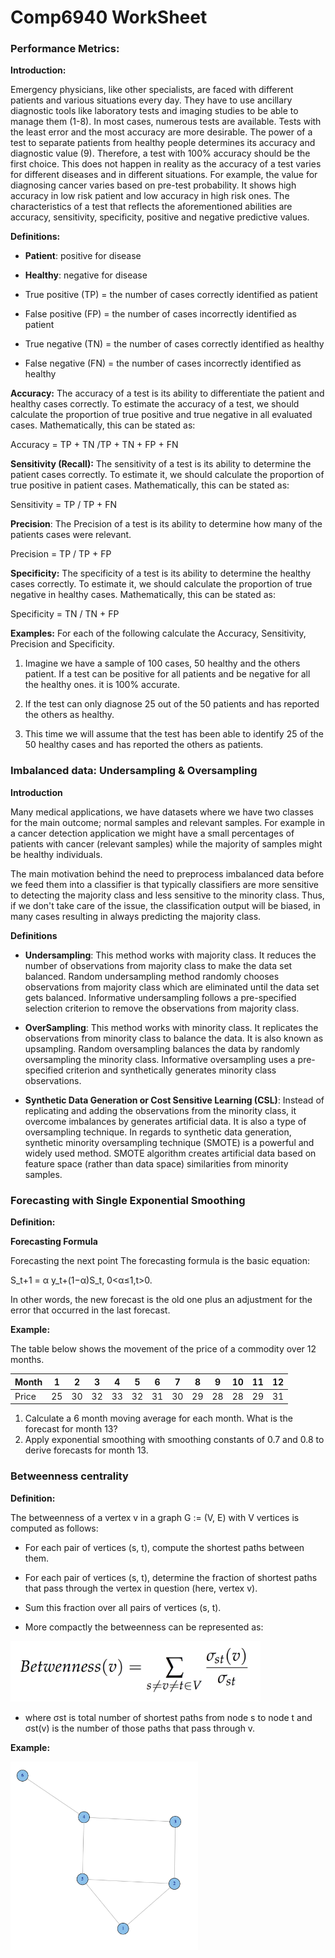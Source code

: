 # Comp6940 WorkSheet



### Performance Metrics:

**Introduction:**

Emergency physicians, like other specialists, are faced with different patients and various situations every day. They have to use ancillary diagnostic tools like laboratory tests and imaging studies to be able to manage them (1-8). In most cases, numerous tests are available. Tests with the least error and the most accuracy are more desirable. The power of a test to separate patients from healthy people determines its accuracy and diagnostic value (9). Therefore, a test with 100% accuracy should be the first choice. This does not happen in reality as the accuracy of a test varies for different diseases and in different situations. For example, the value for diagnosing cancer varies based on pre-test probability. It shows high accuracy in low risk patient and low accuracy in high risk ones. The characteristics of a test that reflects the aforementioned abilities are accuracy, sensitivity, specificity, positive and negative predictive values. 

**Definitions:**

* **Patient**: positive for disease

* **Healthy**: negative for disease

* True positive (TP) = the number of cases correctly identified as patient

* False positive (FP) = the number of cases incorrectly identified as patient

* True negative (TN) = the number of cases correctly identified as healthy

* False negative (FN) = the number of cases incorrectly identified as healthy

**Accuracy:** The accuracy of a test is its ability to differentiate the patient and healthy cases correctly. To estimate the accuracy of a test, we should calculate the proportion of true positive and true negative in all evaluated cases. Mathematically, this can be stated as:


Accuracy = TP + TN /TP + TN + FP + FN

**Sensitivity (Recall):** The sensitivity of a test is its ability to determine the patient cases correctly. To estimate it, we should calculate the proportion of true positive in patient cases. Mathematically, this can be stated as:

Sensitivity = TP / TP + FN

**Precision**:  The Precision of a test is its ability to determine how many of the patients cases were relevant. 

Precision = TP / TP + FP

**Specificity:** The specificity of a test is its ability to determine the healthy cases correctly. To estimate it, we should calculate the proportion of true negative in healthy cases. Mathematically, this can be stated as:

Specificity = TN / TN + FP


**Examples:** For each of the following calculate the Accuracy, Sensitivity, Precision and Specificity.


1. Imagine we have a sample of 100 cases, 50 healthy and the others patient. If a test can be positive for all patients and be negative for all the healthy ones. it is 100% accurate. 

    
2. If the test can only diagnose 25 out of the 50 patients and has reported the others as healthy.

    
3. This time we will assume that the test has been able to identify 25 of the 50 healthy cases and has reported the others as patients.
    
    
    
### Imbalanced data: Undersampling & Oversampling


**Introduction**

Many medical applications, we have datasets where we have two classes for the main outcome; normal samples and relevant samples. For example in a cancer detection application we might have a small percentages of patients with cancer (relevant samples) while the majority of samples might be healthy individuals.

The main motivation behind the need to preprocess imbalanced data before we feed them into a classifier is that typically classifiers are more sensitive to detecting the majority class and less sensitive to the minority class. Thus, if we don't take care of the issue, the classification output will be biased, in many cases resulting in always predicting the majority class.

**Definitions**

* **Undersampling**: This method works with majority class. It reduces the number of observations from majority class to make the data set balanced. Random undersampling method randomly chooses observations from majority class which are eliminated until the data set gets balanced. Informative undersampling follows a pre-specified selection criterion to remove the observations from majority class.

* **OverSampling**: This method works with minority class. It replicates the observations from minority class to balance the data. It is also known as upsampling. Random oversampling balances the data by randomly oversampling the minority class. Informative oversampling uses a pre-specified criterion and synthetically generates minority class observations.

* **Synthetic Data Generation or Cost Sensitive Learning (CSL)**: Instead of replicating and adding the observations from the minority class, it overcome imbalances by generates artificial data. It is also a type of oversampling technique. In regards to synthetic data generation, synthetic minority oversampling technique (SMOTE) is a powerful and widely used method. SMOTE algorithm creates artificial data based on feature space (rather than data space) similarities from minority samples. 



### Forecasting with Single Exponential Smoothing

**Definition:**

**Forecasting Formula**

Forecasting the next point	The forecasting formula is the basic equation:

S_t+1 = α y_t+(1−α)S_t, 0<α≤1,t>0.

In other words, the new forecast is the old one plus an adjustment for the error that occurred in the last forecast.

**Example:**

The table below shows the movement of the price of a commodity over 12 months.

Month | 1 | 2 | 3 | 4 | 5 | 6 | 7 | 8 | 9 | 10 | 11 | 12 
--- | --- | --- | --- | --- | --- | --- | --- | --- | --- | --- | --- | ---
Price | 25 | 30 | 32 | 33 | 32 | 31 | 30 | 29 | 28 | 28 | 29 | 31 

1. Calculate a 6 month moving average for each month. What is the forecast for month 13?
2. Apply exponential smoothing with smoothing constants of 0.7 and 0.8 to derive forecasts for month 13. 
 
 
### Betweenness centrality


**Definition:**

The betweenness of a vertex v in a graph G := (V, E) with V
vertices is computed as follows:

* For each pair of vertices (s, t), compute the shortest paths between them.

* For each pair of vertices (s, t), determine the fraction of shortest paths that pass through the vertex in question (here, vertex v).

* Sum this fraction over all pairs of vertices (s, t).
* More compactly the betweenness can be represented as:

<img src="https://raw.githubusercontent.com/nick-singh/comp6940-worksheet/master/imgs/betweeness_formula.png?token=ABRm0vlxde8DOWwrTFwC7hR-lTHSSaLkks5a4AiYwA%3D%3D" width="400">

* where σst is total number of shortest paths from node s to node t and σst(v) is the number of those paths that pass through v.

**Example:**

<img src="https://raw.githubusercontent.com/nick-singh/comp6940-worksheet/master/imgs/graph.png?token=ABRm0qM2E6QD2aB3aXX6Rw0jDGxhOdGHks5a4AjUwA%3D%3D" width="300">





